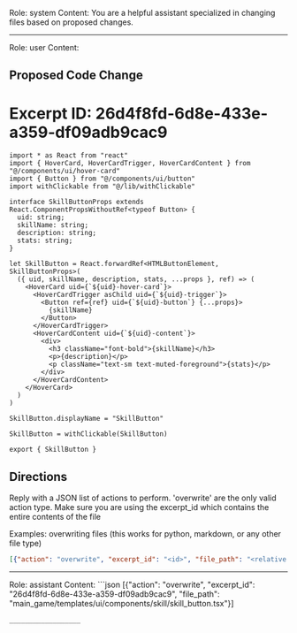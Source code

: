Role: system
Content: You are a helpful assistant specialized in changing files based on proposed changes.
__________________
Role: user
Content: 
## Proposed Code Change
# Excerpt ID: 26d4f8fd-6d8e-433e-a359-df09adb9cac9
```main_game/templates/ui/components/skill/skill_button.tsx
import * as React from "react"
import { HoverCard, HoverCardTrigger, HoverCardContent } from "@/components/ui/hover-card"
import { Button } from "@/components/ui/button"
import withClickable from "@/lib/withClickable"

interface SkillButtonProps extends React.ComponentPropsWithoutRef<typeof Button> {
  uid: string;
  skillName: string;
  description: string;
  stats: string;
}

let SkillButton = React.forwardRef<HTMLButtonElement, SkillButtonProps>(
  ({ uid, skillName, description, stats, ...props }, ref) => (
    <HoverCard uid={`${uid}-hover-card`}>
      <HoverCardTrigger asChild uid={`${uid}-trigger`}>
        <Button ref={ref} uid={`${uid}-button`} {...props}>
          {skillName}
        </Button>
      </HoverCardTrigger>
      <HoverCardContent uid={`${uid}-content`}>
        <div>
          <h3 className="font-bold">{skillName}</h3>
          <p>{description}</p>
          <p className="text-sm text-muted-foreground">{stats}</p>
        </div>
      </HoverCardContent>
    </HoverCard>
  )
)

SkillButton.displayName = "SkillButton"

SkillButton = withClickable(SkillButton)

export { SkillButton }
```

## Directions
Reply with a JSON list of actions to perform. 'overwrite' are the only valid action type. 
Make sure you are using the excerpt_id which contains the entire contents of the file

Examples:
overwriting files (this works for python, markdown, or any other file type)
```json output_example1
[{"action": "overwrite", "excerpt_id": "<id>", "file_path": "<relative file path>"}]
```

__________________
Role: assistant
Content: ```json
[{"action": "overwrite", "excerpt_id": "26d4f8fd-6d8e-433e-a359-df09adb9cac9", "file_path": "main_game/templates/ui/components/skill/skill_button.tsx"}]
```
__________________
